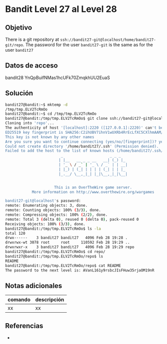 # Bandit Level 27 al Level 28

## Objetivo
There is a git repository at `ssh://bandit27-git@localhost/home/bandit27-git/repo`. The password for the user `bandit27-git` is the same as for the user `bandit27`

## Datos de acceso
bandit28
YnQpBuifNMas1hcUFk70ZmqkhUU2EuaS

## Solución
```bash
bandit27@bandit:~$ mktemp -d
/tmp/tmp.ELV2TcRmOo
bandit27@bandit:~$ cd /tmp/tmp.ELV2TcRmOo
bandit27@bandit:/tmp/tmp.ELV2TcRmOo$ git clone ssh://bandit27-git@localhost:2220/home/bandit27-git/repo
Cloning into 'repo'...
The authenticity of host '[localhost]:2220 ([127.0.0.1]:2220)' can't be established.
ED25519 key fingerprint is SHA256:C2ihUBV7ihnV1wUXRb4RrEcLfXC5CXlhmAAM/urerLY.
This key is not known by any other names
Are you sure you want to continue connecting (yes/no/[fingerprint])? yes
Could not create directory '/home/bandit27/.ssh' (Permission denied).
Failed to add the host to the list of known hosts (/home/bandit27/.ssh/known_hosts).
                         _                     _ _ _
                        | |__   __ _ _ __   __| (_) |_
                        | '_ \ / _` | '_ \ / _` | | __|
                        | |_) | (_| | | | | (_| | | |_
                        |_.__/ \__,_|_| |_|\__,_|_|\__|


                      This is an OverTheWire game server.
            More information on http://www.overthewire.org/wargames

bandit27-git@localhost's password:
remote: Enumerating objects: 3, done.
remote: Counting objects: 100% (3/3), done.
remote: Compressing objects: 100% (2/2), done.
remote: Total 3 (delta 0), reused 0 (delta 0), pack-reused 0
Receiving objects: 100% (3/3), done.
bandit27@bandit:/tmp/tmp.ELV2TcRmOo$ ls -la
total 120
drwx------    3 bandit27 bandit27   4096 Feb 28 19:28 .
drwxrwx-wt 3078 root     root     110592 Feb 28 19:29 ..
drwxrwxr-x    3 bandit27 bandit27   4096 Feb 28 19:29 repo
bandit27@bandit:/tmp/tmp.ELV2TcRmOo$ cd repo/
bandit27@bandit:/tmp/tmp.ELV2TcRmOo/repo$ ls
README
bandit27@bandit:/tmp/tmp.ELV2TcRmOo/repo$ cat README
The password to the next level is: AVanL161y9rsbcJIsFHuw35rjaOM19nR
```

## Notas adicionales
| comando | descripción |
| ------ | ------ |
| xx | xx |

## Referencias
- []()